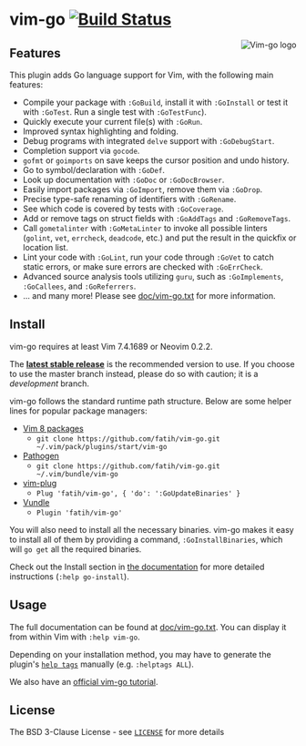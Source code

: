 # vim-go [![Build Status](http://img.shields.io/travis/fatih/vim-go.svg?style=flat-square)](https://travis-ci.org/fatih/vim-go)

<p align="center">
  <img style="float: right;" src="assets/vim-go.png" alt="Vim-go logo"/>
</p>

## Features

This plugin adds Go language support for Vim, with the following main features:

* Compile your package with `:GoBuild`, install it with `:GoInstall` or test it
  with `:GoTest`. Run a single test with `:GoTestFunc`).
* Quickly execute your current file(s) with `:GoRun`.
* Improved syntax highlighting and folding.
* Debug programs with integrated `delve` support with `:GoDebugStart`.
* Completion support via `gocode`.
* `gofmt` or `goimports` on save keeps the cursor position and undo history.
* Go to symbol/declaration with `:GoDef`.
* Look up documentation with `:GoDoc` or `:GoDocBrowser`.
* Easily import packages via `:GoImport`, remove them via `:GoDrop`.
* Precise type-safe renaming of identifiers with `:GoRename`.
* See which code is covered by tests with `:GoCoverage`.
* Add or remove tags on struct fields with `:GoAddTags` and `:GoRemoveTags`.
* Call `gometalinter` with `:GoMetaLinter` to invoke all possible linters
  (`golint`, `vet`, `errcheck`, `deadcode`, etc.) and put the result in the
  quickfix or location list.
* Lint your code with `:GoLint`, run your code through `:GoVet` to catch static
  errors, or make sure errors are checked with `:GoErrCheck`.
* Advanced source analysis tools utilizing `guru`, such as `:GoImplements`,
  `:GoCallees`, and `:GoReferrers`.
* ... and many more! Please see [doc/vim-go.txt](doc/vim-go.txt) for more
  information.

## Install

vim-go requires at least Vim 7.4.1689 or Neovim 0.2.2.

The [**latest stable release**](https://github.com/fatih/vim-go/releases/latest) is the
recommended version to use. If you choose to use the master branch instead,
please do so with caution; it is a _development_ branch.


vim-go follows the standard runtime path structure. Below are some helper lines
for popular package managers:

* [Vim 8 packages](http://vimhelp.appspot.com/repeat.txt.html#packages)
  * `git clone https://github.com/fatih/vim-go.git ~/.vim/pack/plugins/start/vim-go`
* [Pathogen](https://github.com/tpope/vim-pathogen)
  * `git clone https://github.com/fatih/vim-go.git ~/.vim/bundle/vim-go`
* [vim-plug](https://github.com/junegunn/vim-plug)
  * `Plug 'fatih/vim-go', { 'do': ':GoUpdateBinaries' }`
* [Vundle](https://github.com/VundleVim/Vundle.vim)
  * `Plugin 'fatih/vim-go'`

You will also need to install all the necessary binaries. vim-go makes it easy
to install all of them by providing a command, `:GoInstallBinaries`, which will
`go get` all the required binaries.

Check out the Install section in [the documentation](doc/vim-go.txt) for more
detailed instructions (`:help go-install`).

## Usage

The full documentation can be found at [doc/vim-go.txt](doc/vim-go.txt). You can
display it from within Vim with `:help vim-go`.

Depending on your installation method, you may have to generate the plugin's
[`help tags`](http://vimhelp.appspot.com/helphelp.txt.html#%3Ahelptags)
manually (e.g. `:helptags ALL`).

We also have an [official vim-go tutorial](https://github.com/fatih/vim-go-tutorial).

## License

The BSD 3-Clause License - see [`LICENSE`](LICENSE) for more details

